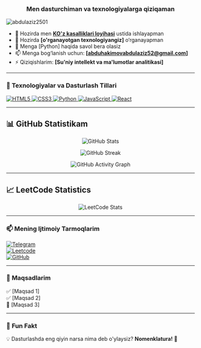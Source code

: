 <h3 align="center">Men dasturchiman va texnologiyalarga qiziqaman</h3>

<p align="left"> <img src="https://komarev.com/ghpvc/?username=abdulaziz2501&label=Profile%20views&color=0e75b6&style=flat" alt="abdulaziz2501" /> </p>

- 🔭 Hozirda men **[KO'z kasalliklari loyihasi](loyiha-linki)** ustida ishlayapman  
- 🌱 Hozirda **[o'rganayotgan texnologiyangiz]** o‘rganayapman  
- 💬 Menga [Python] haqida savol bera olasiz  
- 📫 Menga bog‘lanish uchun: **[abduhakimovabdulaziz52@gmail.com]**  
- ⚡ Qiziqishlarim: **[Su'niy intellekt va ma'lumotlar analitikasi]**  

---

### 🚀 **Texnologiyalar va Dasturlash Tillari**  
<p align="left"> 
  <a href="https://developer.mozilla.org/en-US/docs/Web/HTML" target="_blank"> 
    <img src="https://img.shields.io/badge/HTML5-%23E34F26.svg?style=for-the-badge&logo=html5&logoColor=white" alt="HTML5"/> 
  </a>
  <a href="https://developer.mozilla.org/en-US/docs/Web/CSS" target="_blank"> 
    <img src="https://img.shields.io/badge/CSS3-%231572B6.svg?style=for-the-badge&logo=css3&logoColor=white" alt="CSS3"/> 
  </a>
  <a href="https://www.python.org/" target="_blank">
    <img src="https://img.shields.io/badge/Python-3670A0?style=for-the-badge&logo=python&logoColor=white" alt="Python"/>
  </a>
  <a href="https://developer.mozilla.org/en-US/docs/Web/JavaScript" target="_blank">
    <img src="https://img.shields.io/badge/JavaScript-F7DF1E?style=for-the-badge&logo=javascript&logoColor=black" alt="JavaScript"/>
  </a>
  <a href="https://react.dev/" target="_blank">
    <img src="https://img.shields.io/badge/React-%2320232a.svg?style=for-the-badge&logo=react&logoColor=%2361DAFB" alt="React"/>
  </a>
</p>

---

## 📊 GitHub Statistikam

<p align="center">
  <img src="https://github-readme-stats.vercel.app/api?username=abdulaziz2501&show_icons=true&theme=dark&hide_border=true&include_all_commits=true&count_private=true" alt="GitHub Stats"/>
</p>

<p align="center">
  <img src="https://github-readme-streak-stats.herokuapp.com/?user=abdulaziz2501&theme=dark&hide_border=true" alt="GitHub Streak"/>
</p>

<p align="center">
  <img src="https://github-readme-activity-graph.vercel.app/graph?username=abdulaziz2501&theme=github&hide_border=true&area=true" alt="GitHub Activity Graph"/>
</p>

---

## 📈 LeetCode Statistics

<div align="center">
  <img src="https://leetcard.jacoblin.cool/abdulaziz2501?theme=dark&font=Roboto&ext=activity&ext=heatmap&border=0&radius=50&gradient=true&icon=circle" alt="LeetCode Stats" />
</div>

---

### 📫 **Mening Ijtimoiy Tarmoqlarim**  
[![Telegram](https://img.shields.io/badge/Telegram-2CA5E0?style=for-the-badge&logo=telegram&logoColor=white)](https://t.me/abdulaziz_2501)  
[![Leetcode](https://img.shields.io/badge/LinkedIn-0A66C2?style=for-the-badge&logo=linkedin&logoColor=white)](https://leetcode.com/in/abdulaziz2501)  
[![GitHub](https://img.shields.io/badge/GitHub-181717?style=for-the-badge&logo=github&logoColor=white)](https://github.com/abdulaziz2501)  

---

### 🎯 **Maqsadlarim**  
✅ [Maqsad 1]  
✅ [Maqsad 2]  
🔲 [Maqsad 3]  

---

### 📜 **Fun Fakt**  
💡 Dasturlashda eng qiyin narsa nima deb o'ylaysiz? **Nomenklatura!** 🤣  
